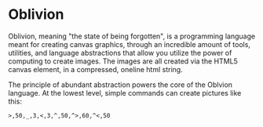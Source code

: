 # Oblivion

Oblivion, meaning "the state of being forgotten", is a programming language meant for creating canvas graphics, through
an incredible amount of tools, utilities, and language abstractions that allow you utilize the power of computing to create images. The images are
all created via the HTML5 canvas element, in a compressed, oneline html string.

The principle of abundant abstraction powers the core of the Oblvion language. At the lowest level, simple commands can
create pictures like this:

```
>,50,_,3,<,3,^,50,^>,60,^<,50
```
